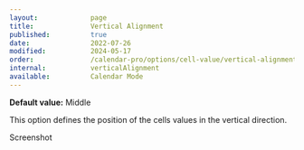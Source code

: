 ```yaml
---
layout:             page
title:              Vertical Alignment
published:          true
date:               2022-07-26
modified:           2024-05-17
order:              /calendar-pro/options/cell-value/vertical-alignment
internal:           verticalAlignment
available:          Calendar Mode
---
```

**Default value:** Middle

This option defines the position of the cells values in the vertical direction.

<todo>Screenshot</todo>